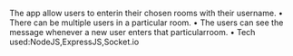 The app allow users to enterin their chosen rooms with their username.
• There can be multiple users in a particular room.
• The users can see the message whenever a new user enters that
particularroom.
• Tech used:NodeJS,ExpressJS,Socket.io
